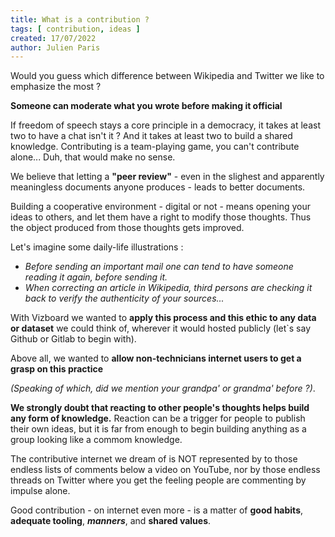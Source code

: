 ```yaml
---
title: What is a contribution ?
tags: [ contribution, ideas ]
created: 17/07/2022
author: Julien Paris
---
```


Would you guess which difference between Wikipedia and Twitter we like to emphasize the most ?

**Someone can moderate what you wrote before making it official**

If freedom of speech stays a core principle in a democracy, it takes at least two to have a chat isn't it ? And it takes at least two to build a shared knowledge. Contributing is a team-playing game, you can't contribute alone... Duh, that would make no sense.

We believe that letting a **"peer review"** - even in the slighest and apparently meaningless documents anyone produces - leads to better documents. 

Building a cooperative environment - digital or not - means opening your ideas to others, and let them have a right to modify those thoughts. Thus the object produced from those thoughts gets improved.

Let's imagine some daily-life illustrations :

- _Before sending an important mail one can tend to have someone reading it again, before sending it._
- _When correcting an article in Wikipedia, third persons are checking it back to verify the authenticity of your sources..._

With Vizboard we wanted to **apply this process and this ethic to any data or dataset** we could think of, wherever it would hosted publicly (let`s say Github or Gitlab to begin with).

Above all, we wanted to **allow non-technicians internet users to get a grasp on this practice** 

_(Speaking of which, did we mention your grandpa' or grandma' before ?)_.

**We strongly doubt that reacting to other people's thoughts helps build any form of knowledge.** Reaction can be a trigger for people to publish their own ideas, but it is far from enough to begin building anything as a group looking like a commom knowledge.

The contributive internet we dream of is NOT represented by to those endless lists of comments below a video on YouTube, nor by those endless threads on Twitter where you get the feeling people are commenting by impulse alone.

Good contribution - on internet even more - is a matter of **good habits**, **adequate tooling**, **_manners_**, and **shared values**.
